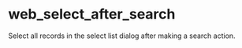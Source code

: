 # web_select_after_search
Select all records in the select list dialog after making a search action.